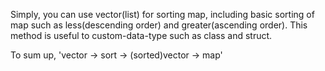 Simply, you can use vector(list) for sorting map, 
including basic sorting of map such as less(descending order) and greater(ascending order).
This method is useful to custom-data-type such as class and struct.


To sum up, 'vector -> sort -> (sorted)vector -> map'
